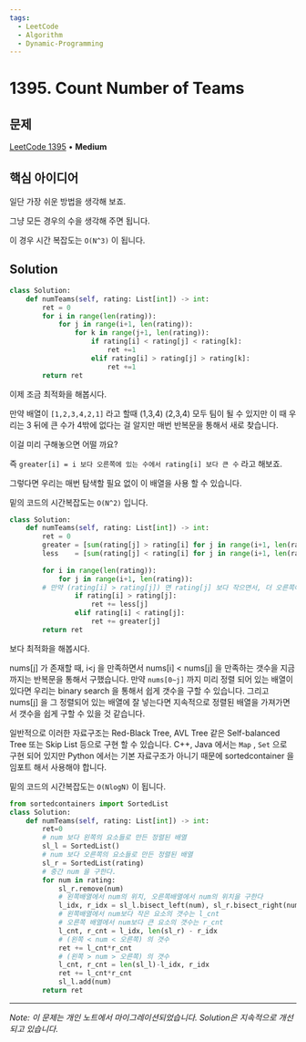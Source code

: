 ```yaml
---
tags:
  - LeetCode
  - Algorithm
  - Dynamic-Programming
---
```


# 1395. Count Number of Teams

## 문제

[LeetCode 1395](https://leetcode.com/problems/count-number-of-teams/) • **Medium**

## 핵심 아이디어

일단 가장 쉬운 방법을 생각해 보죠.

그냥 모든 경우의 수을 생각해 주면 됩니다.

이 경우 시간 복잡도는 `O(N^3)` 이 됩니다.

## Solution

```python
class Solution:
    def numTeams(self, rating: List[int]) -> int:
        ret = 0
        for i in range(len(rating)):
            for j in range(i+1, len(rating)):
                for k in range(j+1, len(rating)):
                    if rating[i] < rating[j] < rating[k]:
                        ret +=1
                    elif rating[i] > rating[j] > rating[k]:
                        ret +=1
        return ret
```

이제 조금 최적화을 해봅시다.

만약 배열이 `[1,2,3,4,2,1]` 라고 할때 (1,3,4) (2,3,4) 모두 팀이 될 수 있지만 이 때 우리는 3 뒤에 큰 수가 4밖에 없다는 걸 알지만 매번 반복문을 통해서 새로 찾습니다.

이걸 미리 구해놓으면 어떨 까요?

즉 `greater[i] = i 보다 오른쪽에 있는 수에서 rating[i] 보다 큰 수` 라고 해보죠.

그렇다면 우리는 매번 탐색할 필요 없이 이 배열을 사용 할 수 있습니다.

밑의 코드의 시간복잡도는 `O(N^2)` 입니다.

```python
class Solution:
    def numTeams(self, rating: List[int]) -> int:
        ret = 0
        greater = [sum(rating[j] > rating[i] for j in range(i+1, len(rating))) for i in range(len(rating))]
        less    = [sum(rating[j] < rating[i] for j in range(i+1, len(rating))) for i in range(len(rating))]
        
        for i in range(len(rating)):
            for j in range(i+1, len(rating)):
        # 만약 (rating[i] > rating[j]) 면 rating[j] 보다 작으면서, 더 오른쪽에 있는 갯수을 더해주면 된다. 
                if rating[i] > rating[j]:
                    ret += less[j]
                elif rating[i] < rating[j]:
                    ret += greater[j]
        return ret
```

보다 최적화을 해봅시다.

nums[j] 가 존재할 때, i<j 을 만족하면서 nums[i] < nums[j] 을 만족하는 갯수을 지금까지는 반복문을 통해서 구했습니다. 만약 `nums[0~j]` 까지 미리 정렬 되어 있는 배열이 있다면 우리는 binary search 을 통해서 쉽게 갯수을 구할 수 있습니다. 그리고 nums[j] 을 그 정렬되어 있는 배열에 잘 넣는다면 지속적으로 정렬된 배열을 가져가면서 갯수을 쉽게 구할 수 있을 것 같습니다.

일반적으로 이러한 자료구조는 Red-Black Tree, AVL Tree 같은 Self-balanced Tree 또는 Skip List 등으로 구현 할 수 있습니다. C++, Java 에서는 `Map` , `Set` 으로 구현 되어 있지만 Python 에서는 기본 자료구조가 아니기 때문에 sortedcontainer 을 임포트 해서 사용해야 합니다.

밑의 코드의 시간복잡도는 `O(NlogN)` 이 됩니다.

```python
from sortedcontainers import SortedList
class Solution:
    def numTeams(self, rating: List[int]) -> int:
        ret=0
        # num 보다 왼쪽의 요소들로 만든 정렬된 배열
        sl_l = SortedList()
        # num 보다 오른쪽의 요소들로 만든 정렬된 배열
        sl_r = SortedList(rating)
        # 중간 num 을 구한다.
        for num in rating:
            sl_r.remove(num)
            # 왼쪽배열에서 num의 위치, 오른쪽배열에서 num의 위치을 구한다
            l_idx, r_idx = sl_l.bisect_left(num), sl_r.bisect_right(num)
            # 왼쪽배열에서 num보다 작은 요소의 갯수는 l_cnt
            # 오른쪽 배열에서 num보다 큰 요소의 갯수는 r_cnt
            l_cnt, r_cnt = l_idx, len(sl_r) - r_idx
            # (왼쪽 < num < 오른쪽) 의 갯수
            ret += l_cnt*r_cnt
            # (왼쪽 > num > 오른쪽) 의 갯수
            l_cnt, r_cnt = len(sl_l)-l_idx, r_idx
            ret += l_cnt*r_cnt
            sl_l.add(num)
        return ret
```

---

*Note: 이 문제는 개인 노트에서 마이그레이션되었습니다. Solution은 지속적으로 개선되고 있습니다.*
